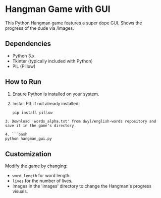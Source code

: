 # Hangman Game with GUI

This Python Hangman game features a super dope GUI. Shows the progress of the dude via /images.

## Dependencies

- Python 3.x
- Tkinter (typically included with Python)
- PIL (Pillow)

## How to Run

1. Ensure Python is installed on your system.

2. Install PIL if not already installed:

   ```bash
   pip install pillow
  ```
3. Download 'words_alpha.txt' from dwyl/english-words repository and save it in the game's directory.

4. ```bash
python hangman_gui.py
```
## Customization

Modify the game by changing:
- `word_length` for word length.
- `lives` for the number of lives.
- Images in the 'images' directory to change the Hangman's progress visuals.
